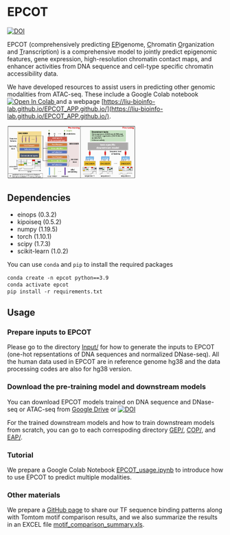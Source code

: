 # EPCOT

[![DOI](https://zenodo.org/badge/DOI/10.5281/zenodo.7485616.svg)](https://doi.org/10.5281/zenodo.7485616)
<!-- [![figshare](https://a11ybadges.com/badge?logo=figshare)](https://doi.org/10.6084/m9.figshare.22731623.v1) -->


EPCOT (comprehensively predicting <ins>EP</ins>igenome, <ins>C</ins>hromatin <ins>O</ins>rganization and <ins>T</ins>ranscription) is a comprehensive model to jointly predict epigenomic features, gene expression, high-resolution chromatin contact maps, and enhancer activities from DNA sequence and cell-type specific chromatin accessibility data. 

We have developed resources to assist users in predicting other genomic modalities from ATAC-seq. These include a Google Colab notebook
<a target="_blank" href="https://colab.research.google.com/github/liu-bioinfo-lab/EPCOT/blob/main/gradio.ipynb">
  <img src="https://colab.research.google.com/assets/colab-badge.svg" alt="Open In Colab"/>
</a>
and a webpage [https://liu-bioinfo-lab.github.io/EPCOT_APP.github.io/](https://liu-bioinfo-lab.github.io/EPCOT_APP.github.io/).



<img
  src="Data/model.png"
  title=""
  style="display: inline-block; margin: 0 auto; max-width: 300px">
  
 ## Dependencies
* einops (0.3.2)
* kipoiseq (0.5.2)
* numpy (1.19.5)
* torch (1.10.1)
* scipy (1.7.3)
* scikit-learn (1.0.2)

You can use ```conda``` and ```pip``` to install the required packages
```
conda create -n epcot python==3.9
conda activate epcot
pip install -r requirements.txt
```
  

 ## Usage

### Prepare inputs to EPCOT
Please go to the directory [Input/](https://github.com/liu-bioinfo-lab/EPCOT/tree/main/Input) for how to generate the inputs to EPCOT (one-hot repsentations of DNA sequences and normalized DNase-seq).  All the human data used in EPCOT are in reference genome hg38 and the data processing codes are also for hg38 version.

### Download the pre-training model and downstream models
You can download EPCOT models trained on DNA sequence and DNase-seq or ATAC-seq from [Google Drive](https://drive.google.com/drive/folders/1gsveyTgYwlXK5Ntnx5nLKSzIW3JvxLse?usp=share_link) or [![DOI](https://zenodo.org/badge/DOI/10.5281/zenodo.7485616.svg)](https://doi.org/10.5281/zenodo.7485616)


For the trained downstream models and how to train downstream models from scratch, you can go to each correspoding directory [GEP/](https://github.com/liu-bioinfo-lab/EPCOT/tree/main/GEP), [COP/](https://github.com/liu-bioinfo-lab/EPCOT/tree/main/COP), and [EAP/](https://github.com/liu-bioinfo-lab/EPCOT/tree/main/EAP).


### Tutorial
We prepare a Google Colab Notebook [EPCOT_usage.ipynb](https://github.com/liu-bioinfo-lab/EPCOT/tree/main/EPCOT_usage.ipynb) to introduce how to use EPCOT to predict multiple modalities.

### Other materials
We prepare a [GitHub page](https://zzh24zzh.github.io/epcot.github.io/) to share our TF sequence binding patterns along with Tomtom motif comparison results, and we also summarize the results in an EXCEL file [motif_comparison_summary.xls](https://github.com/liu-bioinfo-lab/EPCOT/blob/main/Data/motif_comparison_summary.xls).
